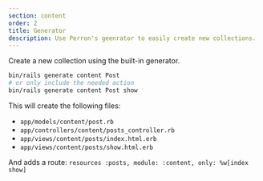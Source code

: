 ```yaml
---
section: content
order: 2
title: Generator
description: Use Perron's geenrator to easily create new collections.
---
```


Create a new collection using the built-in generator.
```bash
bin/rails generate content Post
# or only include the needed action
bin/rails generate content Post show
```
This will create the following files:

* `app/models/content/post.rb`
* `app/controllers/content/posts_controller.rb`
* `app/views/content/posts/index.html.erb`
* `app/views/content/posts/show.html.erb`

And adds a route: `resources :posts, module: :content, only: %w[index show]`
